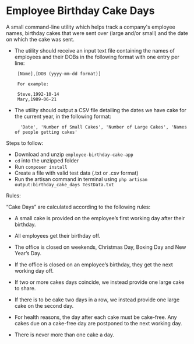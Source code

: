 
# Employee Birthday Cake Days

A small command-line utility which helps track a company's employee names, birthday cakes that were sent over (large and/or small) and the date on which the cake was sent.


* The utility should receive an input text file containing the names of employees and their DOBs in the following format with one entry per line:

       [Name],[DOB (yyyy-mm-dd format)]

       For example:

       Steve,1992-10-14
       Mary,1989-06-21



* The utility should output a CSV file detailing the dates we have cake for the current year, in the following format:

        'Date', 'Number of Small Cakes', 'Number of Large Cakes', 'Names of people getting cakes'


Steps to follow:

* Download and unzip `employee-birthday-cake-app`
* `cd` into the unzipped folder  
* Run `composer install`
* Create a file with valid test data (.txt or .csv format)
* Run the artisan command in terminal using `php artisan output:birthday_cake_days TestData.txt`

Rules:

“Cake Days” are calculated according to the following rules: 

* A small cake is provided on the employee’s first working day after their birthday.

* All employees get their birthday off. 
* The office is closed on weekends, Christmas Day, Boxing Day and New Year’s Day.
* If the office is closed on an employee’s birthday, they get the next working day off.
* If two or more cakes days coincide, we instead provide one large cake to share. 
* If there is to be cake two days in a row, we instead provide one large cake on the second day. 
* For health reasons, the day after each cake must be cake-free. Any cakes due on a cake-free day  are postponed to the next working day. 
* There is never more than one cake a day. 







